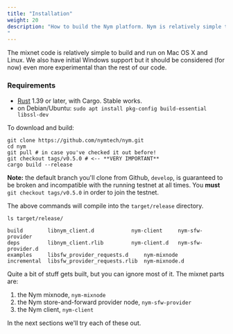 ```yaml
---
title: "Installation"
weight: 20
description: "How to build the Nym platform. Nym is relatively simple to build and run on Mac OS X, Linux, and Windows.
"
---
```


The mixnet code is relatively simple to build and run on Mac OS X and Linux. We also have initial Windows support but it should be considered (for now) even more experimental than the rest of our code.

### Requirements

* [Rust](https://www.rust-lang.org/) 1.39 or later, with Cargo. Stable works.
* on Debian/Ubuntu: `sudo apt install pkg-config build-essential libssl-dev`

To download and build:

```shell
git clone https://github.com/nymtech/nym.git
cd nym
git pull # in case you've checked it out before!
git checkout tags/v0.5.0 # <-- **VERY IMPORTANT**
cargo build --release
```

**Note:** the default branch you'll clone from Github, `develop`, is guaranteed to be broken and incompatible with the running testnet at all times. You **must** `git checkout tags/v0.5.0` in order to join the testnet.

The above commands will compile into the `target/release` directory.

```shell
ls target/release/

build	     libnym_client.d		    nym-client	   nym-sfw-provider
deps	     libnym_client.rlib		    nym-client.d   nym-sfw-provider.d
examples     libsfw_provider_requests.d     nym-mixnode
incremental  libsfw_provider_requests.rlib  nym-mixnode.d

```

Quite a bit of stuff gets built, but you can ignore most of it. The mixnet parts are:

1. the Nym mixnode, `nym-mixnode`
2. the Nym store-and-forward provider node, `nym-sfw-provider`
3. the Nym client, `nym-client`

In the next sections we'll try each of these out.

